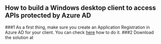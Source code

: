 ## How to build a Windows desktop client to access APIs protected by Azure AD 
###1
As a first thing, make sure you create an Application Registration in Azure AD for your client. You can check [here](CreateAClientApplicationInAzureActiveDirectory.md) how to do it.
###2
Download the solution at 
